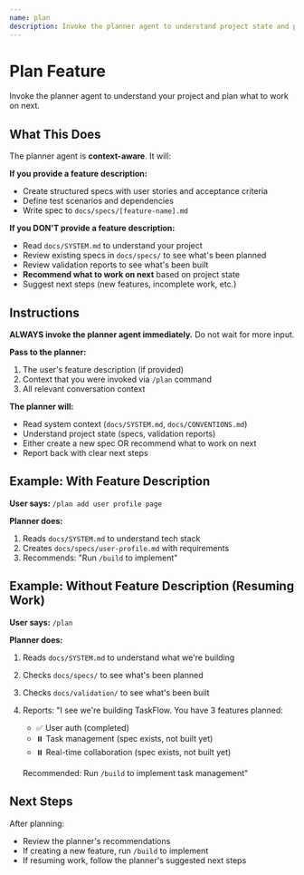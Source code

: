 ```yaml
---
name: plan
description: Invoke the planner agent to understand project state and plan features
---
```


# Plan Feature

Invoke the planner agent to understand your project and plan what to work on next.

## What This Does

The planner agent is **context-aware**. It will:

**If you provide a feature description:**
- Create structured specs with user stories and acceptance criteria
- Define test scenarios and dependencies
- Write spec to `docs/specs/[feature-name].md`

**If you DON'T provide a feature description:**
- Read `docs/SYSTEM.md` to understand your project
- Review existing specs in `docs/specs/` to see what's been planned
- Review validation reports to see what's been built
- **Recommend what to work on next** based on project state
- Suggest next steps (new features, incomplete work, etc.)

## Instructions

**ALWAYS invoke the planner agent immediately.** Do not wait for more input.

**Pass to the planner:**
1. The user's feature description (if provided)
2. Context that you were invoked via `/plan` command
3. All relevant conversation context

**The planner will:**
- Read system context (`docs/SYSTEM.md`, `docs/CONVENTIONS.md`)
- Understand project state (specs, validation reports)
- Either create a new spec OR recommend what to work on next
- Report back with clear next steps

## Example: With Feature Description

**User says:** `/plan add user profile page`

**Planner does:**
1. Reads `docs/SYSTEM.md` to understand tech stack
2. Creates `docs/specs/user-profile.md` with requirements
3. Recommends: "Run `/build` to implement"

## Example: Without Feature Description (Resuming Work)

**User says:** `/plan`

**Planner does:**
1. Reads `docs/SYSTEM.md` to understand what we're building
2. Checks `docs/specs/` to see what's been planned
3. Checks `docs/validation/` to see what's been built
4. Reports: "I see we're building TaskFlow. You have 3 features planned:
   - ✅ User auth (completed)
   - ⏸️ Task management (spec exists, not built yet)
   - ⏸️ Real-time collaboration (spec exists, not built yet)

   Recommended: Run `/build` to implement task management"

## Next Steps

After planning:
- Review the planner's recommendations
- If creating a new feature, run `/build` to implement
- If resuming work, follow the planner's suggested next steps
